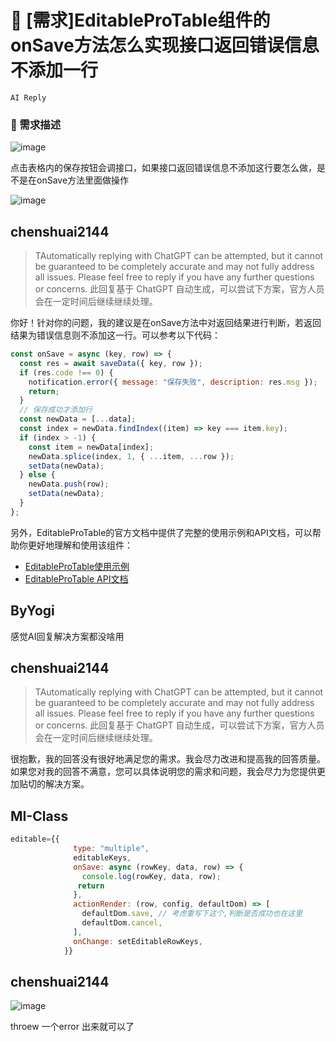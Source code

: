 # 👑 [需求]EditableProTable组件的onSave方法怎么实现接口返回错误信息不添加一行

`AI Reply`

### 🥰 需求描述

![image](https://user-images.githubusercontent.com/20655248/226893717-e1aabdf3-283b-4aef-8aa1-5955b0865877.png)

点击表格内的保存按钮会调接口，如果接口返回错误信息不添加这行要怎么做，是不是在onSave方法里面做操作

![image](https://user-images.githubusercontent.com/20655248/226894152-d096fdb0-c99c-40fc-97c2-10a39c26e37f.png)

## chenshuai2144

> TAutomatically replying with ChatGPT can be attempted, but it cannot be guaranteed to be completely accurate and may not fully address all issues. Please feel free to reply if you have any further questions or concerns.
> 此回复基于 ChatGPT 自动生成，可以尝试下方案，官方人员会在一定时间后继续继续处理。

你好！针对你的问题，我的建议是在onSave方法中对返回结果进行判断，若返回结果为错误信息则不添加这一行。可以参考以下代码：

```javascript
const onSave = async (key, row) => {
  const res = await saveData({ key, row });
  if (res.code !== 0) {
    notification.error({ message: "保存失败", description: res.msg });
    return;
  }
  // 保存成功才添加行
  const newData = [...data];
  const index = newData.findIndex((item) => key === item.key);
  if (index > -1) {
    const item = newData[index];
    newData.splice(index, 1, { ...item, ...row });
    setData(newData);
  } else {
    newData.push(row);
    setData(newData);
  }
};
```

另外，EditableProTable的官方文档中提供了完整的使用示例和API文档，可以帮助你更好地理解和使用该组件：

- [EditableProTable使用示例](https://ant.design/components/table-cn/#components-table-demo-edit-row)
- [EditableProTable API文档](https://ant.design/components/table-cn/#EditableProTable)

## ByYogi

>

感觉AI回复解决方案都没啥用

## chenshuai2144

> TAutomatically replying with ChatGPT can be attempted, but it cannot be guaranteed to be completely accurate and may not fully address all issues. Please feel free to reply if you have any further questions or concerns.
> 此回复基于 ChatGPT 自动生成，可以尝试下方案，官方人员会在一定时间后继续继续处理。

很抱歉，我的回答没有很好地满足您的需求。我会尽力改进和提高我的回答质量。如果您对我的回答不满意，您可以具体说明您的需求和问题，我会尽力为您提供更加贴切的解决方案。

## MI-Class

>

```js
editable={{
              type: "multiple",
              editableKeys,
              onSave: async (rowKey, data, row) => {
                console.log(rowKey, data, row);
               return
              },
              actionRender: (row, config, defaultDom) => [
                defaultDom.save, // 考虑重写下这个,判断是否成功也在这里
                defaultDom.cancel,
              ],
              onChange: setEditableRowKeys,
            }}
```

## chenshuai2144

![image](https://github.com/ant-design/pro-components/assets/8186664/305a2ec9-e6df-4473-84b9-9211d9fd4956)

throew 一个error 出来就可以了
